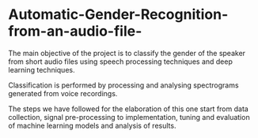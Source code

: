 # Automatic-Gender-Recognition-from-an-audio-file-

The main objective of the project is to classify the gender of the speaker from short audio files using speech processing techniques and deep learning techniques. 

Classification is performed by processing and analysing spectrograms generated from voice recordings.

The steps we have followed for the elaboration of this one start from data collection, signal pre-processing to implementation, tuning and evaluation of machine learning models and analysis of results. 
